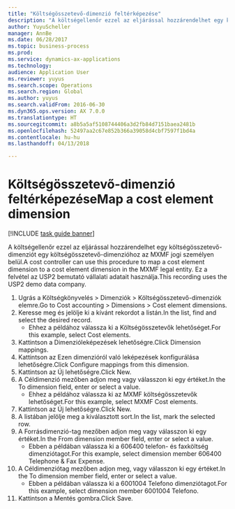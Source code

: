 ```yaml
--- 
title: "Költségösszetevő-dimenzió feltérképezése"
description: "A költségellenőr ezzel az eljárással hozzárendelhet egy költségösszetevő-dimenziót egy költségösszetevő-dimenzióhoz az MXMF jogi személyen belül."
author: YuyuScheller
manager: AnnBe
ms.date: 06/28/2017
ms.topic: business-process
ms.prod: 
ms.service: dynamics-ax-applications
ms.technology: 
audience: Application User
ms.reviewer: yuyus
ms.search.scope: Operations
ms.search.region: Global
ms.author: yuyus
ms.search.validFrom: 2016-06-30
ms.dyn365.ops.version: AX 7.0.0
ms.translationtype: HT
ms.sourcegitcommit: a8b5a5af5108744406a3d2fb84d7151baea2481b
ms.openlocfilehash: 52497aa2c67e852b366a39058d4cbf7597f1bd4a
ms.contentlocale: hu-hu
ms.lasthandoff: 04/13/2018

---
```

# <a name="map-a-cost-element-dimension"></a><span data-ttu-id="18f1f-103">Költségösszetevő-dimenzió feltérképezése</span><span class="sxs-lookup"><span data-stu-id="18f1f-103">Map a cost element dimension</span></span>

[!INCLUDE [task guide banner](../../includes/task-guide-banner.md)]

<span data-ttu-id="18f1f-104">A költségellenőr ezzel az eljárással hozzárendelhet egy költségösszetevő-dimenziót egy költségösszetevő-dimenzióhoz az MXMF jogi személyen belül.</span><span class="sxs-lookup"><span data-stu-id="18f1f-104">A cost controller can use this procedure to map a cost element dimension to a cost element dimension in the MXMF legal entity.</span></span> <span data-ttu-id="18f1f-105">Ez a felvétel az USP2 bemutató vállalati adatait használja.</span><span class="sxs-lookup"><span data-stu-id="18f1f-105">This recording uses the USP2 demo data company.</span></span>

1. <span data-ttu-id="18f1f-106">Ugrás a Költségkönyvelés > Dimenziók > Költségösszetevő-dimenziók elemre.</span><span class="sxs-lookup"><span data-stu-id="18f1f-106">Go to Cost accounting > Dimensions > Cost element dimensions.</span></span>
2. <span data-ttu-id="18f1f-107">Keresse meg és jelölje ki a kívánt rekordot a listán.</span><span class="sxs-lookup"><span data-stu-id="18f1f-107">In the list, find and select the desired record.</span></span>
    * <span data-ttu-id="18f1f-108">Ehhez a példához válassza ki a Költségösszetevők lehetőséget.</span><span class="sxs-lookup"><span data-stu-id="18f1f-108">For this example, select Cost elements.</span></span>  
3. <span data-ttu-id="18f1f-109">Kattintson a Dimenzióleképezések lehetőségre.</span><span class="sxs-lookup"><span data-stu-id="18f1f-109">Click Dimension mappings.</span></span>
4. <span data-ttu-id="18f1f-110">Kattintson az Ezen dimenzióról való leképezések konfigurálása lehetőségre.</span><span class="sxs-lookup"><span data-stu-id="18f1f-110">Click Configure mappings from this dimension.</span></span>
5. <span data-ttu-id="18f1f-111">Kattintson az Új lehetőségre.</span><span class="sxs-lookup"><span data-stu-id="18f1f-111">Click New.</span></span>
6. <span data-ttu-id="18f1f-112">A Céldimenzió mezőben adjon meg vagy válasszon ki egy értéket.</span><span class="sxs-lookup"><span data-stu-id="18f1f-112">In the To dimension field, enter or select a value.</span></span>
    * <span data-ttu-id="18f1f-113">Ehhez a példához válassza ki az MXMF költségösszetevők lehetőséget.</span><span class="sxs-lookup"><span data-stu-id="18f1f-113">For this example, select MXMF Cost elements.</span></span>  
7. <span data-ttu-id="18f1f-114">Kattintson az Új lehetőségre.</span><span class="sxs-lookup"><span data-stu-id="18f1f-114">Click New.</span></span>
8. <span data-ttu-id="18f1f-115">A listában jelölje meg a kiválasztott sort.</span><span class="sxs-lookup"><span data-stu-id="18f1f-115">In the list, mark the selected row.</span></span>
9. <span data-ttu-id="18f1f-116">A Forrásdimenzió-tag mezőben adjon meg vagy válasszon ki egy értéket.</span><span class="sxs-lookup"><span data-stu-id="18f1f-116">In the From dimension member field, enter or select a value.</span></span>
    * <span data-ttu-id="18f1f-117">Ebben a példában válassza ki a 606400 telefon- és faxköltség dimenziótagot.</span><span class="sxs-lookup"><span data-stu-id="18f1f-117">For this example, select dimension member 606400 Telephone & Fax Expense.</span></span>  
10. <span data-ttu-id="18f1f-118">A Céldimenziótag mezőben adjon meg, vagy válasszon ki egy értéket.</span><span class="sxs-lookup"><span data-stu-id="18f1f-118">In the To dimension member field, enter or select a value.</span></span>
    * <span data-ttu-id="18f1f-119">Ebben a példában válassza ki a 6001004 Telefono dimenziótagot.</span><span class="sxs-lookup"><span data-stu-id="18f1f-119">For this example, select dimension member 6001004 Telefono.</span></span>  
11. <span data-ttu-id="18f1f-120">Kattintson a Mentés gombra.</span><span class="sxs-lookup"><span data-stu-id="18f1f-120">Click Save.</span></span>


